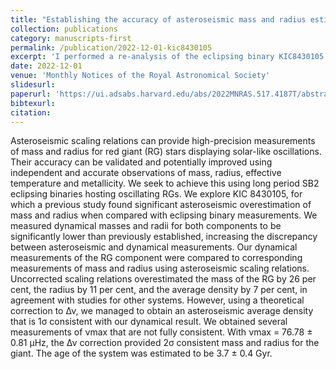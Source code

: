 ```yaml
---
title: "Establishing the accuracy of asteroseismic mass and radius estimates of giant stars - II. Revised stellar masses and radii for KIC 8430105"
collection: publications
category: manuscripts-first
permalink: /publication/2022-12-01-kic8430105
excerpt: 'I performed a re-analysis of the eclipsing binary KIC8430105 hosting an oscillating red giant with new high precision radial velocity measurements, with a significant change in mass and radius measurements over previous analyses, as well as a large improvement in precision. We supplemented this with new spectroscopic and asteroseismic analyses, and compared the eclipsing binary measurements directly with asteroseismic scaling relations.'
date: 2022-12-01
venue: 'Monthly Notices of the Royal Astronomical Society'
slidesurl: 
paperurl: 'https://ui.adsabs.harvard.edu/abs/2022MNRAS.517.4187T/abstract'
bibtexurl: 
citation: 
---
```

Asteroseismic scaling relations can provide high-precision measurements of mass and radius for red giant (RG) stars displaying solar-like oscillations. Their accuracy can be validated and potentially improved using independent and accurate observations of mass, radius, effective temperature and metallicity. We seek to achieve this using long period SB2 eclipsing binaries hosting oscillating RGs. We explore KIC 8430105, for which a previous study found significant asteroseismic overestimation of mass and radius when compared with eclipsing binary measurements. We measured dynamical masses and radii for both components to be significantly lower than previously established, increasing the discrepancy between asteroseismic and dynamical measurements. Our dynamical measurements of the RG component were compared to corresponding measurements of mass and radius using asteroseismic scaling relations. Uncorrected scaling relations overestimated the mass of the RG by 26 per cent, the radius by 11 per cent, and the average density by 7 per cent, in agreement with studies for other systems. However, using a theoretical correction to Δν, we managed to obtain an asteroseismic average density that is 1σ consistent with our dynamical result. We obtained several measurements of νmax that are not fully consistent. With νmax = 76.78 ± 0.81 μHz, the Δν correction provided 2σ consistent mass and radius for the giant. The age of the system was estimated to be 3.7 ± 0.4 Gyr. 
